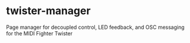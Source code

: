 # twister-manager
Page manager for decoupled control, LED feedback, and OSC messaging for the MIDI Fighter Twister
